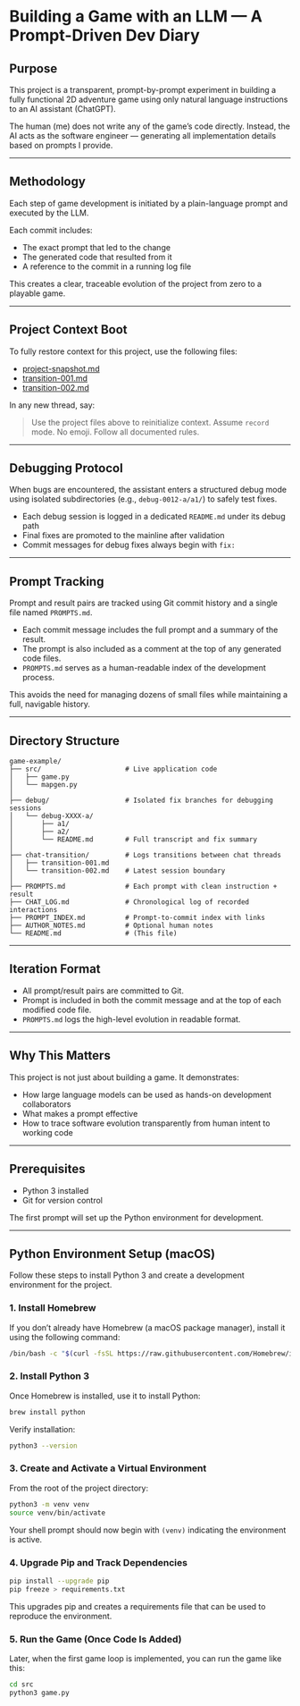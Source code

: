 # Building a Game with an LLM — A Prompt-Driven Dev Diary

## Purpose

This project is a transparent, prompt-by-prompt experiment in building a fully functional 2D adventure game using only natural language instructions to an AI assistant (ChatGPT).

The human (me) does not write any of the game’s code directly. Instead, the AI acts as the software engineer — generating all implementation details based on prompts I provide.

---

## Methodology

Each step of game development is initiated by a plain-language prompt and executed by the LLM.

Each commit includes:
- The exact prompt that led to the change
- The generated code that resulted from it
- A reference to the commit in a running log file

This creates a clear, traceable evolution of the project from zero to a playable game.

---

## Project Context Boot

To fully restore context for this project, use the following files:

- [project-snapshot.md](./project-snapshot.md)
- [transition-001.md](./chat-transition/transition-001.md)
- [transition-002.md](./chat-transition/transition-002.md)

In any new thread, say:

> Use the project files above to reinitialize context. Assume `record` mode. No emoji. Follow all documented rules.

---

## Debugging Protocol

When bugs are encountered, the assistant enters a structured debug mode using isolated subdirectories (e.g., `debug-0012-a/a1/`) to safely test fixes.

- Each debug session is logged in a dedicated `README.md` under its debug path
- Final fixes are promoted to the mainline after validation
- Commit messages for debug fixes always begin with `fix:`

---


## Prompt Tracking

Prompt and result pairs are tracked using Git commit history and a single file named `PROMPTS.md`.

- Each commit message includes the full prompt and a summary of the result.
- The prompt is also included as a comment at the top of any generated code files.
- `PROMPTS.md` serves as a human-readable index of the development process.

This avoids the need for managing dozens of small files while maintaining a full, navigable history.

---

## Directory Structure

```
game-example/
├── src/                     # Live application code
│   ├── game.py
│   └── mapgen.py
│
├── debug/                   # Isolated fix branches for debugging sessions
│   └── debug-XXXX-a/
│       ├── a1/
│       ├── a2/
│       └── README.md        # Full transcript and fix summary
│
├── chat-transition/         # Logs transitions between chat threads
│   ├── transition-001.md
│   └── transition-002.md    # Latest session boundary
│
├── PROMPTS.md               # Each prompt with clean instruction + result
├── CHAT_LOG.md              # Chronological log of recorded interactions
├── PROMPT_INDEX.md          # Prompt-to-commit index with links
├── AUTHOR_NOTES.md          # Optional human notes
└── README.md                # (This file)
```


---

## Iteration Format

- All prompt/result pairs are committed to Git.
- Prompt is included in both the commit message and at the top of each modified code file.
- `PROMPTS.md` logs the high-level evolution in readable format.

---

## Why This Matters

This project is not just about building a game. It demonstrates:
- How large language models can be used as hands-on development collaborators
- What makes a prompt effective
- How to trace software evolution transparently from human intent to working code

---

## Prerequisites

- Python 3 installed
- Git for version control

The first prompt will set up the Python environment for development.

---

## Python Environment Setup (macOS)

Follow these steps to install Python 3 and create a development environment for the project.

### 1. Install Homebrew

If you don’t already have Homebrew (a macOS package manager), install it using the following command:

```bash
/bin/bash -c "$(curl -fsSL https://raw.githubusercontent.com/Homebrew/install/HEAD/install.sh)"
```

### 2. Install Python 3

Once Homebrew is installed, use it to install Python:

```bash
brew install python
```

Verify installation:

```bash
python3 --version
```

### 3. Create and Activate a Virtual Environment

From the root of the project directory:

```bash
python3 -m venv venv
source venv/bin/activate
```

Your shell prompt should now begin with `(venv)` indicating the environment is active.

### 4. Upgrade Pip and Track Dependencies

```bash
pip install --upgrade pip
pip freeze > requirements.txt
```

This upgrades pip and creates a requirements file that can be used to reproduce the environment.

### 5. Run the Game (Once Code Is Added)

Later, when the first game loop is implemented, you can run the game like this:

```bash
cd src
python3 game.py
```
